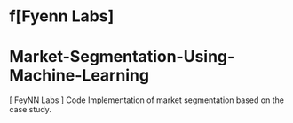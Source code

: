 # f[Fyenn Labs]
# Market-Segmentation-Using-Machine-Learning
[ FeyNN Labs ] Code Implementation of market segmentation based on the case study.
